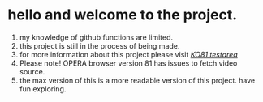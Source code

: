 # hello and welcome to the project.
1. my knowledge of github functions are limited.
2. this project is still in the process of being made.
3. for more information about this project please visit *[KO81 testarea](https://ko81.eu.ngrok.io/app/testarea/?page=j&scenario=1&live=true)*
4. Please note! OPERA browser version 81 has issues to fetch video source.
5. the max version of this is a more readable version of this project.
have fun exploring.
